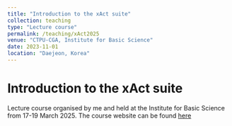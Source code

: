 ```yaml
---
title: "Introduction to the xAct suite"
collection: teaching
type: "Lecture course"
permalink: /teaching/xAct2025
venue: "CTPU-CGA, Institute for Basic Science"
date: 2023-11-01
location: "Daejeon, Korea"
---
```



# Introduction to the xAct suite

Lecture course organised by me and held at the Institute for Basic Science from 17-19 March 2025. The course website can be found [here](https://indico.ibs.re.kr/event/866/)

